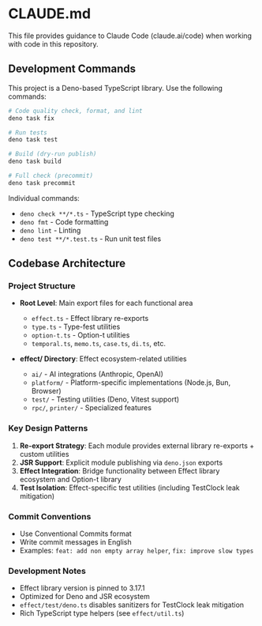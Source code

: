 # CLAUDE.md

This file provides guidance to Claude Code (claude.ai/code) when working with
code in this repository.

## Development Commands

This project is a Deno-based TypeScript library. Use the following commands:

```bash
# Code quality check, format, and lint
deno task fix

# Run tests
deno task test

# Build (dry-run publish)
deno task build

# Full check (precommit)
deno task precommit
```

Individual commands:

- `deno check **/*.ts` - TypeScript type checking
- `deno fmt` - Code formatting
- `deno lint` - Linting
- `deno test **/*.test.ts` - Run unit test files

## Codebase Architecture

### Project Structure

- **Root Level**: Main export files for each functional area
  - `effect.ts` - Effect library re-exports
  - `type.ts` - Type-fest utilities
  - `option-t.ts` - Option-t utilities
  - `temporal.ts`, `memo.ts`, `case.ts`, `di.ts`, etc.

- **effect/ Directory**: Effect ecosystem-related utilities
  - `ai/` - AI integrations (Anthropic, OpenAI)
  - `platform/` - Platform-specific implementations (Node.js, Bun, Browser)
  - `test/` - Testing utilities (Deno, Vitest support)
  - `rpc/`, `printer/` - Specialized features

### Key Design Patterns

1. **Re-export Strategy**: Each module provides external library re-exports +
   custom utilities
2. **JSR Support**: Explicit module publishing via `deno.json` exports
3. **Effect Integration**: Bridge functionality between Effect library ecosystem
   and Option-t library
4. **Test Isolation**: Effect-specific test utilities (including TestClock leak
   mitigation)

### Commit Conventions

- Use Conventional Commits format
- Write commit messages in English
- Examples: `feat: add non empty array helper`, `fix: improve slow types`

### Development Notes

- Effect library version is pinned to 3.17.1
- Optimized for Deno and JSR ecosystem
- `effect/test/deno.ts` disables sanitizers for TestClock leak mitigation
- Rich TypeScript type helpers (see `effect/util.ts`)
